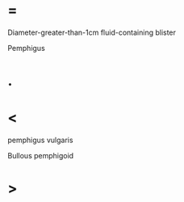 # =

Diameter-greater-than-1cm fluid-containing blister

Pemphigus

# .

# <

pemphigus vulgaris

Bullous pemphigoid

# >

